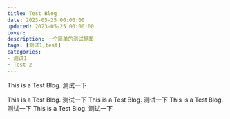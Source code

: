 ```yaml
---
title: Test Blog
date: 2023-05-25 00:00:00
updated: 2023-05-25 00:00:00
cover:
description: 一个简单的测试界面
tags: [测试1,test]
categories: 
- 测试1
- Test 2
---
```

 This is a Test Blog.
 测试一下
<!--more-->
 This is a Test Blog.
 测试一下
  This is a Test Blog.
 测试一下
  This is a Test Blog.
 测试一下
  This is a Test Blog.
 测试一下